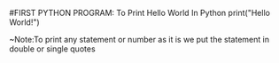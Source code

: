 #FIRST PYTHON PROGRAM:
To Print Hello World In Python
print("Hello World!")

~Note:To print any statement or number as it is we put the statement in double or single quotes
